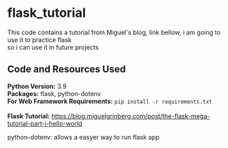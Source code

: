 # flask_tutorial
 This code contains a tutorial from Miguel's blog, link bellow, i am going to use it to practice flask <br>
 so i can use it in future projects <br>


## Code and Resources Used 
**Python Version:** 3.9  <br>
**Packages:** flask, python-dotenv <br>
**For Web Framework Requirements:**  ```pip install -r requirements.txt``` <br>  
**Flask Tutorial:** https://blog.miguelgrinberg.com/post/the-flask-mega-tutorial-part-i-hello-world <br>

python-dotenv: allows a easyer way to run flask app